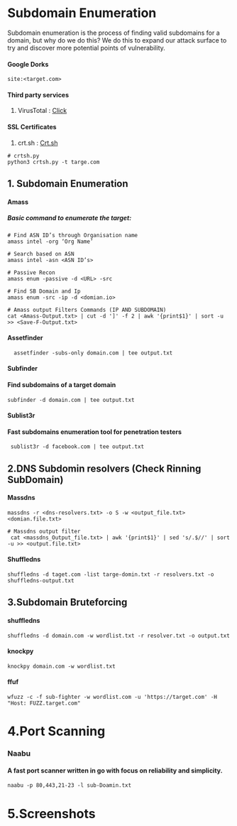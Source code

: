 # Subdomain Enumeration

  Subdomain enumeration is the process of finding valid subdomains for a domain, but why do we do this? We do this to expand our attack surface to try and discover more potential points of vulnerability.

#### Google Dorks 
`site:<target.com>`

#### Third party services
  1. VirusTotal : <a href="https://www.virustotal.com/gui/home/url">Click</a>

#### SSL Certificates
  1. crt.sh :  <a href="https://crt.sh/">Crt.sh</a>
  ```
  # crtsh.py
  python3 crtsh.py -t targe.com
  ```
## 1. Subdomain Enumeration
#### Amass
##### Basic command to enumerate the target:
  ```
  # Find ASN ID’s through Organisation name
  amass intel -org ‘Org Name’  

  # Search based on ASN                    
  amass intel -asn <ASN ID’s>  

  # Passive Recon                  
  amass enum -passive -d <URL> -src  

 # Find SB Domain and Ip
  amass enum -src -ip -d <domian.io>

  # Amass output Filters Commands (IP AND SUBDOMAIN)
  cat <Amass-Output.txt> | cut -d ']' -f 2 | awk '{print$1}' | sort -u >> <Save-F-Output.txt>
```
#### Assetfinder
```
  assetfinder -subs-only domain.com | tee output.txt 
```
#### Subfinder
#### Find subdomains of a target domain
```
subfinder -d domain.com | tee output.txt
```
#### Sublist3r
####  Fast subdomains enumeration tool for penetration testers
```
 sublist3r -d facebook.com | tee output.txt
```
## 2.DNS Subdomin resolvers (Check Rinning SubDomain)
#### Massdns
```
massdns -r <dns-resolvers.txt> -o S -w <output_file.txt> <domian.file.txt>

# Massdns output filter
 cat <massdns_Output_file.txt> | awk '{print$1}' | sed 's/.$//' | sort -u >> <output.file.txt>
```
#### Shuffledns
```
shuffledns -d taget.com -list targe-domin.txt -r resolvers.txt -o shuffledns-output.txt

```
## 3.Subdomain Bruteforcing
#### shuffledns
```
shuffledns -d domain.com -w wordlist.txt -r resolver.txt -o output.txt
```
#### knockpy 
```
knockpy domain.com -w wordlist.txt
```
#### ffuf 
```
wfuzz -c -f sub-fighter -w wordlist.com -u 'https://target.com' -H "Host: FUZZ.target.com" 
```

# 4.Port Scanning
### Naabu 
#### A fast port scanner written in go with focus on reliability and simplicity.
```
naabu -p 80,443,21-23 -l sub-Doamin.txt
```

# 5.Screenshots